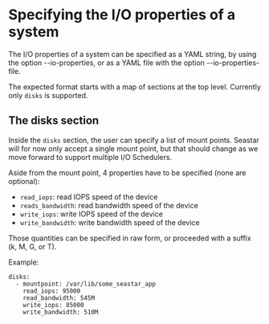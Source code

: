 # Specifying the I/O properties of a system

The I/O properties of a system can be specified as a YAML string, by
using the option --io-properties, or as a YAML file with the option
--io-properties-file.

The expected format starts with a map of sections at the top level.
Currently only `disks` is supported.

## The disks section

Inside the `disks` section, the user can specify a list of mount points.
Seastar will for now only accept a single mount point, but that should
change as we move forward to support multiple I/O Schedulers.

Aside from the mount point, 4 properties have to be specified (none are
optional):

* `read_iops`: read IOPS speed of the device
* `reads_bandwidth`: read bandwidth speed of the device
* `write_iops`: write IOPS speed of the device
* `write_bandwidth`: write bandwidth speed of the device

Those quantities can be specified in raw form, or proceeded with a
suffix (k, M, G, or T).

Example:

```
disks:
  - mountpoint: /var/lib/some_seastar_app
    read_iops: 95000
    read_bandwidth: 545M
    write_iops: 85000
    write_bandwidth: 510M
```
